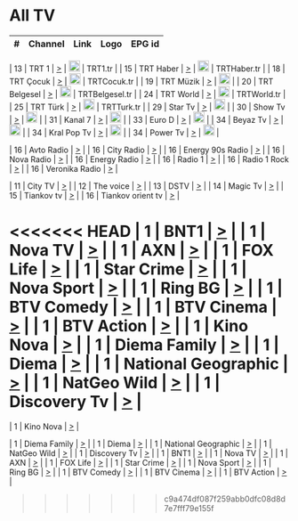 <h1>All TV</h1>

| #   | Channel        | Link  | Logo | EPG id |
|:---:|:--------------:|:-----:|:----:|:------:|

| 13  | TRT 1            | [>](https://tv-trt1.medya.trt.com.tr/master.m3u8) | <img height="20" src="https://i.imgur.com/j786OLG.png"/> | TRT1.tr |
| 15  | TRT Haber        | [>](https://tv-trthaber.medya.trt.com.tr/master.m3u8) | <img height="20" src="https://i.imgur.com/OVfo8Ab.png"/> | TRTHaber.tr |
| 18  | TRT Çocuk        | [>](https://tv-trtcocuk.medya.trt.com.tr/master.m3u8) | <img height="20" src="https://i.imgur.com/QLFmD6d.png"/> | TRTCocuk.tr |
| 19  | TRT Müzik        | [>](https://tv-trtmuzik.medya.trt.com.tr/master.m3u8) | <img height="20" src="https://i.imgur.com/fIVFCEd.png"/> |
| 20  | TRT Belgesel     | [>](https://tv-trtbelgesel.medya.trt.com.tr/master.m3u8) | <img height="20" src="https://i.imgur.com/MGO87pe.png"/> | TRTBelgesel.tr |
| 24  | TRT World        | [>](https://tv-trtworld.medya.trt.com.tr/master.m3u8) | <img height="20" src="https://i.imgur.com/JEA2xpv.png"/> | TRTWorld.tr |
| 25  | TRT Türk         | [>](https://tv-trtturk.medya.trt.com.tr/master.m3u8) | <img height="20" src="https://i.imgur.com/OSTOQNw.png"/> | TRTTurk.tr |
| 29  | Star Tv   | [>](https://dogus-live.daioncdn.net/startv/startv_360p.m3u8) | <img height="20" src="https://i.imgur.com/IebUZx1.png"/> |
| 30  | Show Tv     | [>](https://ciner-live.daioncdn.net/showtv/showtv.m3u8) | <img height="20" src="https://i.imgur.com/IebUZx1.png"/> |
| 31  | Kanal 7     | [>](https://kanal7-live.daioncdn.net/kanal7/kanal7.m3u8) | <img height="20" src="https://i.imgur.com/IebUZx1.png"/> |
| 33  | Euro D    | [>](https://www.youtube.com/user/KanalD/live) | <img height="20" src="https://i.imgur.com/IebUZx1.png"/> |
| 34  | Beyaz Tv     | [>](https://beyaztv-live.daioncdn.net/beyaztv/beyaztv.m3u8) | <img height="20" src="https://i.imgur.com/IebUZx1.png"/> |
| 34  | Kral Pop Tv     | [>](https://www.youtube.com/watch?v=GuFTuKoXepw) | <img height="20" src="https://i.imgur.com/IebUZx1.png"/> |
| 34  | Power Tv     | [>](https://livetv.powerapp.com.tr/powerTV/powerhd.smil/chunklist.m3u8) | <img height="20" src="https://i.imgur.com/IebUZx1.png"/> |

| 16  | Avto Radio | [>](http://stream.metacast.eu/avtoradio.mp3.m3u) |
| 16  | City Radio | [>](http://stream.metacast.eu/city.aac.m3u) |
| 16  | Energy 90s Radio | [>](http://stream.metacast.eu/energy-90s.m3u) |
| 16  | Nova Radio | [>](http://stream.metacast.eu/nova.aac.m3u) |
| 16  | Energy Radio | [>](http://stream.metacast.eu/nrj.aac.m3u) |
| 16  | Radio 1 | [>](http://stream.metacast.eu/radio1.aac.m3u) |
| 16  | Radio 1 Rock | [>](http://stream.metacast.eu/radio1rock.aac.m3u) |
| 16  | Veronika Radio | [>](http://stream.metacast.eu/veronika.aac.m3u) |

| 11  | City TV | [>](https://tv.city.bg/play/tshls/citytv/index.m3u8) |
| 12  | The voice | [>](https://bss1.neterra.tv/thevoice/thevoice.m3u8) |
| 13  | DSTV | [>](http://46.249.95.140:8081/hls/data.m3u8) |
| 14  | Magic Tv | [>](https://bss1.neterra.tv/magictv/magictv.m3u8) |
| 15  | Tiankov tv | [>](https://streamer103.neterra.tv/tiankov-folk/live.m3u8) |
| 16  | Tiankov orient tv | [>](https://streamer103.neterra.tv/tiankov-orient/live.m3u8) |

<<<<<<< HEAD
| 1 | BNT1 | [>](https://ymkaya.xyz:30349/tv/bnt1/playlist.m3u8?wmsAuthSign=c2VydmVyX3RpbWU9My8xMy8yMDI1IDE6NDE6NTIgUE0maGFzaF92YWx1ZT12dnJSMUtNYjlENVFtc0xjSUdJZmlBPT0mdmFsaWRtaW51dGVzPTYw) |
| 1 | Nova TV | [>](https://ymkaya.xyz:30349/tv/novatv/playlist.m3u8?wmsAuthSign=c2VydmVyX3RpbWU9My8xMy8yMDI1IDE6NDI6MDIgUE0maGFzaF92YWx1ZT1uSXAvSDVlWFMyMjduUjU0d2NXYzlBPT0mdmFsaWRtaW51dGVzPTYw) |
| 1 | AXN | [>](https://ymkaya.xyz:30349/tv/axn/playlist.m3u8?wmsAuthSign=c2VydmVyX3RpbWU9My8xMy8yMDI1IDE6NDI6MTEgUE0maGFzaF92YWx1ZT1NTVVzTnd6RDVvdVZlMFR3TkVjYTRnPT0mdmFsaWRtaW51dGVzPTYw) |
| 1 | FOX Life | [>](https://ymkaya.xyz:30349/tv/foxlife/playlist.m3u8?wmsAuthSign=c2VydmVyX3RpbWU9My8xMy8yMDI1IDE6NDI6MjEgUE0maGFzaF92YWx1ZT1qYnA3ZXRieEJybGZ3dnhiQ1hIK3ZnPT0mdmFsaWRtaW51dGVzPTYw) |
| 1 | Star Crime | [>](https://ymkaya.xyz:30349/tv/foxcrime/playlist.m3u8?wmsAuthSign=c2VydmVyX3RpbWU9My8xMy8yMDI1IDE6NDI6MzEgUE0maGFzaF92YWx1ZT1KQkMvQjFETjVJNVREdDNmZ0RoR0h3PT0mdmFsaWRtaW51dGVzPTYw) |
| 1 | Nova Sport | [>](https://ymkaya.xyz:30349/tv/novasport/playlist.m3u8?wmsAuthSign=c2VydmVyX3RpbWU9My8xMy8yMDI1IDE6NDI6NDEgUE0maGFzaF92YWx1ZT0rRFR2RURYUFZnVDNzb1RGUHRuZUVBPT0mdmFsaWRtaW51dGVzPTYw) |
| 1 | Ring BG | [>](https://ymkaya.xyz:30349/tv/ringbg/playlist.m3u8?wmsAuthSign=c2VydmVyX3RpbWU9My8xMy8yMDI1IDE6NDI6NTEgUE0maGFzaF92YWx1ZT1wdHEvNUNTdno5M081dHQyaWQvaUdRPT0mdmFsaWRtaW51dGVzPTYw) |
| 1 | BTV Comedy | [>](https://ymkaya.xyz:30349/tv/btvcomedy/playlist.m3u8?wmsAuthSign=c2VydmVyX3RpbWU9My8xMy8yMDI1IDE6NDM6MDAgUE0maGFzaF92YWx1ZT00ZVZtRlFFaTlRdFMwU09VQStwT053PT0mdmFsaWRtaW51dGVzPTYw) |
| 1 | BTV Cinema | [>](https://ymkaya.xyz:30349/tv/btvcinema/playlist.m3u8?wmsAuthSign=c2VydmVyX3RpbWU9My8xMy8yMDI1IDE6NDM6MTAgUE0maGFzaF92YWx1ZT1nZm1PakhlRjNtOERxRG9yVGd6SGtnPT0mdmFsaWRtaW51dGVzPTYw) |
| 1 | BTV Action | [>](https://ymkaya.xyz:30349/tv/btvaction/playlist.m3u8?wmsAuthSign=c2VydmVyX3RpbWU9My8xMy8yMDI1IDE6NDM6MjAgUE0maGFzaF92YWx1ZT1hY0hCMy8zanNjQVdJTUVOZXEzNFd3PT0mdmFsaWRtaW51dGVzPTYw) |
| 1 | Kino Nova | [>](https://ymkaya.xyz:30349/tv/kinonova/playlist.m3u8?wmsAuthSign=c2VydmVyX3RpbWU9My8xMy8yMDI1IDE6NDM6MjkgUE0maGFzaF92YWx1ZT1VVHA1WkpRZlBBUVJMN205cmFTT1pBPT0mdmFsaWRtaW51dGVzPTYw) |
| 1 | Diema Family | [>](https://ymkaya.xyz:30349/tv/diemafamily/playlist.m3u8?wmsAuthSign=c2VydmVyX3RpbWU9My8xMy8yMDI1IDE6NDM6MzkgUE0maGFzaF92YWx1ZT10VXozWjkwMXQ0OXpOVFhzZXBPOUFBPT0mdmFsaWRtaW51dGVzPTYw) |
| 1 | Diema | [>](https://ymkaya.xyz:30349/tv/diema/playlist.m3u8?wmsAuthSign=c2VydmVyX3RpbWU9My8xMy8yMDI1IDE6NDQ6MzMgUE0maGFzaF92YWx1ZT1wT2N5VmFKa0dLakNGRWpOTTN6blVRPT0mdmFsaWRtaW51dGVzPTYw) |
| 1 | National Geographic | [>](https://ymkaya.xyz:30349/tv/natgeo/playlist.m3u8?wmsAuthSign=c2VydmVyX3RpbWU9My8xMy8yMDI1IDE6NDQ6NDMgUE0maGFzaF92YWx1ZT0rQXM5eWdJZFJVbTUwcS9DdHRVY3VnPT0mdmFsaWRtaW51dGVzPTYw) |
| 1 | NatGeo Wild | [>](https://ymkaya.xyz:30349/tv/natgeowild/playlist.m3u8?wmsAuthSign=c2VydmVyX3RpbWU9My8xMy8yMDI1IDE6NDQ6NTIgUE0maGFzaF92YWx1ZT1EZEdEODRpb2E0bWs1ZCs0bldVd0h3PT0mdmFsaWRtaW51dGVzPTYw) |
| 1 | Discovery Tv | [>](https://ymkaya.xyz:30349/tv/discovery/playlist.m3u8?wmsAuthSign=c2VydmVyX3RpbWU9My8xMy8yMDI1IDE6NDU6MDMgUE0maGFzaF92YWx1ZT1wVGNtM2dDY2pYaGZENjdNNVBkOW53PT0mdmFsaWRtaW51dGVzPTYw) |
=======


| 1 | Kino Nova | [>](https://ymkaya.xyz:11336/tv/kinonova/playlist.m3u8?wmsAuthSign=c2VydmVyX3RpbWU9MS8yLzIwMjUgNDo0MDoyMCBBTSZoYXNoX3ZhbHVlPWlFS1FrWEtMMVRFM3l5YklUWUJQUHc9PSZ2YWxpZG1pbnV0ZXM9NjA=) |

| 1 | Diema Family | [>](https://ymkaya.xyz:11336/tv/diemafamily/playlist.m3u8?wmsAuthSign=c2VydmVyX3RpbWU9MS8yLzIwMjUgNDo0MDozMCBBTSZoYXNoX3ZhbHVlPUVUaTVKTldvZTF5WVVCM0YwL21kaXc9PSZ2YWxpZG1pbnV0ZXM9NjA=) |
| 1 | Diema | [>](https://ymkaya.xyz:11336/tv/diema/playlist.m3u8?wmsAuthSign=c2VydmVyX3RpbWU9MS8yLzIwMjUgNDo0MDo0MCBBTSZoYXNoX3ZhbHVlPVlYMWVJT2NuUjNpUTBsaytEUFFOS2c9PSZ2YWxpZG1pbnV0ZXM9NjA=) |
| 1 | National Geographic | [>](https://ymkaya.xyz:11336/tv/natgeo/playlist.m3u8?wmsAuthSign=c2VydmVyX3RpbWU9MS8yLzIwMjUgNDo0MTo0MSBBTSZoYXNoX3ZhbHVlPTJQTlVmcG5nYWx0M013eUhGRGxnd0E9PSZ2YWxpZG1pbnV0ZXM9NjA=) |
| 1 | NatGeo Wild | [>](https://ymkaya.xyz:11336/tv/natgeowild/playlist.m3u8?wmsAuthSign=c2VydmVyX3RpbWU9MS8yLzIwMjUgNDo0MTo1MSBBTSZoYXNoX3ZhbHVlPVl1OXZaTTliN0hGWEN3eDBYd1duNkE9PSZ2YWxpZG1pbnV0ZXM9NjA=) |
| 1 | Discovery Tv | [>](https://ymkaya.xyz:11336/tv/discovery/playlist.m3u8?wmsAuthSign=c2VydmVyX3RpbWU9MS8yLzIwMjUgNDo0MjowMSBBTSZoYXNoX3ZhbHVlPWtBQmdLNlY2RmQwWElzMVYzSDJyVkE9PSZ2YWxpZG1pbnV0ZXM9NjA=) |
| 1 | BNT1 | [>](https://ymkaya.xyz:11336/tv/bnt1/playlist.m3u8?wmsAuthSign=c2VydmVyX3RpbWU9MS8yLzIwMjUgNDozODozOCBBTSZoYXNoX3ZhbHVlPVVrMVlRQXpJWlhYeUh6ZFVpSC9NMUE9PSZ2YWxpZG1pbnV0ZXM9NjA=) |
| 1 | Nova TV | [>](https://ymkaya.xyz:11336/tv/novatv/playlist.m3u8?wmsAuthSign=c2VydmVyX3RpbWU9MS8yLzIwMjUgNDozODo0OCBBTSZoYXNoX3ZhbHVlPUVxQjh1a0ZzYkVGZU8zZDFGTzdreVE9PSZ2YWxpZG1pbnV0ZXM9NjA=) |
| 1 | AXN | [>](https://ymkaya.xyz:11336/tv/axn/playlist.m3u8?wmsAuthSign=c2VydmVyX3RpbWU9MS8yLzIwMjUgNDozODo1OCBBTSZoYXNoX3ZhbHVlPUpkWStGY1hkNXhaOVpPZ0thQ0FZL3c9PSZ2YWxpZG1pbnV0ZXM9NjA=) |
| 1 | FOX Life | [>](https://ymkaya.xyz:11336/tv/foxlife/playlist.m3u8?wmsAuthSign=c2VydmVyX3RpbWU9MS8yLzIwMjUgNDozOToxMCBBTSZoYXNoX3ZhbHVlPWt1ZDc1T3AzYlZDTjJnSy9TU0xJZlE9PSZ2YWxpZG1pbnV0ZXM9NjA=) |
| 1 | Star Crime | [>](https://ymkaya.xyz:11336/tv/foxcrime/playlist.m3u8?wmsAuthSign=c2VydmVyX3RpbWU9MS8yLzIwMjUgNDozOToyMCBBTSZoYXNoX3ZhbHVlPXIwVU45Nm9FR1l2enNkTG9TanBxbmc9PSZ2YWxpZG1pbnV0ZXM9NjA=) |
| 1 | Nova Sport | [>](https://ymkaya.xyz:11336/tv/novasport/playlist.m3u8?wmsAuthSign=c2VydmVyX3RpbWU9MS8yLzIwMjUgNDozOTozMCBBTSZoYXNoX3ZhbHVlPXlSZ0UxazVaM0xhSmc0NmR4T0c1T2c9PSZ2YWxpZG1pbnV0ZXM9NjA=) |
| 1 | Ring BG | [>](https://ymkaya.xyz:11336/tv/ringbg/playlist.m3u8?wmsAuthSign=c2VydmVyX3RpbWU9MS8yLzIwMjUgNDozOTo0MCBBTSZoYXNoX3ZhbHVlPTR4aUlFNHVUYWN4enY1WkVuOFZma2c9PSZ2YWxpZG1pbnV0ZXM9NjA=) |
| 1 | BTV Comedy | [>](https://ymkaya.xyz:11336/tv/btvcomedy/playlist.m3u8?wmsAuthSign=c2VydmVyX3RpbWU9MS8yLzIwMjUgNDozOTo1MCBBTSZoYXNoX3ZhbHVlPUtrMTJ2RHNTTUU1RFp1ZkVOdXFSK3c9PSZ2YWxpZG1pbnV0ZXM9NjA=) |
| 1 | BTV Cinema | [>](https://ymkaya.xyz:11336/tv/btvcinema/playlist.m3u8?wmsAuthSign=c2VydmVyX3RpbWU9MS8yLzIwMjUgNDozOTo1OSBBTSZoYXNoX3ZhbHVlPTZWcU9FZW56cG1NM1lrYy8xNE5NeHc9PSZ2YWxpZG1pbnV0ZXM9NjA=) |
| 1 | BTV Action | [>](https://ymkaya.xyz:11336/tv/btvaction/playlist.m3u8?wmsAuthSign=c2VydmVyX3RpbWU9MS8yLzIwMjUgNDo0MDoxMCBBTSZoYXNoX3ZhbHVlPUlDd0ErRkZVWThyMVZwR3c2REdGZ3c9PSZ2YWxpZG1pbnV0ZXM9NjA=) |
>>>>>>> c9a474df087f259abb0dfc08d8d7e7fff79e155f
